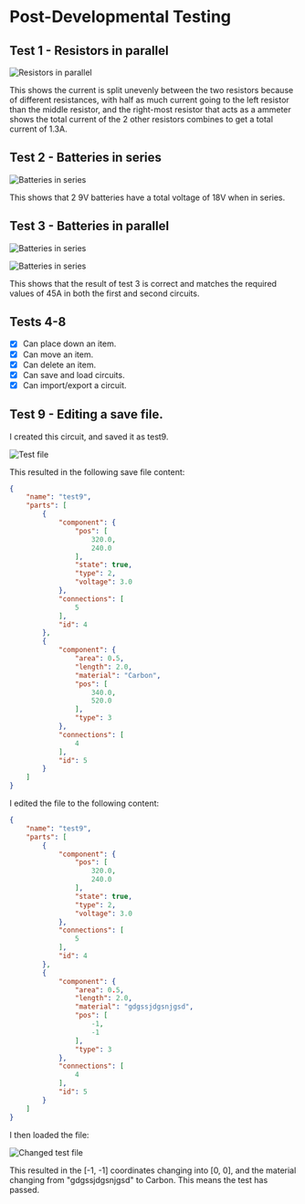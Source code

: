# Post-Developmental Testing

## Test 1 - Resistors in parallel

![Resistors in parallel](images/wb1.png)

This shows the current is split unevenly between the two resistors because of different resistances, with half as much current going to the left resistor than the middle resistor, and the right-most resistor that acts as a ammeter shows the total current of the 2 other resistors combines to get a total current of 1.3A.

## Test 2 - Batteries in series

![Batteries in series](images/wb2.png)

This shows that 2 9V batteries have a total voltage of 18V when in series.

## Test 3 - Batteries in parallel

![Batteries in series](images/wb3a.png)

![Batteries in series](images/wb3b.png)

This shows that the result of test 3 is correct and matches the required values of 45A in both the first and second circuits.

## Tests 4-8

- [x] Can place down an item.
- [x] Can move an item.
- [x] Can delete an item.
- [x] Can save and load circuits.
- [x] Can import/export a circuit.

## Test 9 - Editing a save file.

I created this circuit, and saved it as test9.

![Test file](images/wb9a.png)

This resulted in the following save file content:

```json
{
    "name": "test9",
    "parts": [
        {
            "component": {
                "pos": [
                    320.0,
                    240.0
                ],
                "state": true,
                "type": 2,
                "voltage": 3.0
            },
            "connections": [
                5
            ],
            "id": 4
        },
        {
            "component": {
                "area": 0.5,
                "length": 2.0,
                "material": "Carbon",
                "pos": [
                    340.0,
                    520.0
                ],
                "type": 3
            },
            "connections": [
                4
            ],
            "id": 5
        }
    ]
}
```

I edited the file to the following content:

```json
{
    "name": "test9",
    "parts": [
        {
            "component": {
                "pos": [
                    320.0,
                    240.0
                ],
                "state": true,
                "type": 2,
                "voltage": 3.0
            },
            "connections": [
                5
            ],
            "id": 4
        },
        {
            "component": {
                "area": 0.5,
                "length": 2.0,
                "material": "gdgssjdgsnjgsd",
                "pos": [
                    -1,
                    -1
                ],
                "type": 3
            },
            "connections": [
                4
            ],
            "id": 5
        }
    ]
}
```

I then loaded the file:

![Changed test file](images/wb9b.png)

This resulted in the \[-1, -1\] coordinates changing into \[0, 0\], and the material changing from "gdgssjdgsnjgsd" to Carbon. This means the test has passed.
